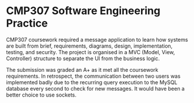 # CMP307 Software Engineering Practice

CMP307 coursework required a message application to learn how systems are built from brief, requirements, diagrams, design, implementation, testing, and security.
The project is organised in a MVC (Model, View, Controller) structure to separate the UI from the business logic.

The submission was graded an A+ as it met all the coursework requirements. In retrospect, the communication between two users was implemented badly due to the recurring query execution to the MySQL database every second to check for new messages. It would have been a better choice to use sockets.
 
 
